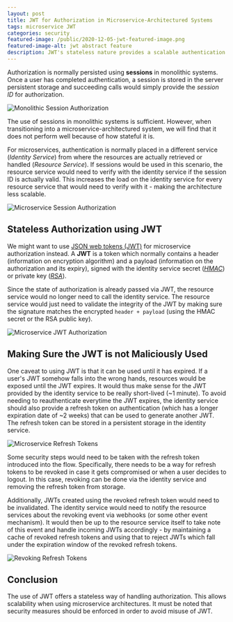 ```yaml
---
layout: post
title: JWT for Authorization in Microservice-Architectured Systems
tags: microservice JWT
categories: security
featured-image: /public/2020-12-05-jwt-featured-image.png
featured-image-alt: jwt abstract feature
description: JWT's stateless nature provides a scalable authentication method.
---
```


Authorization is normally persisted using **sessions** in monolithic systems. Once a user has completed authentication, a session is stored in the server persistent storage and succeeding calls would simply provide the _session ID_ for authorization.

![Monolithic Session Authorization](/public/2020-12-05-monolithic-authorization.png "Monolithic Session Authorization")

The use of sessions in monolithic systems is sufficient. However, when transitioning into a microservice-architectured system, we will find that it does not perform well because of how stateful it is.

For microservices, authentication is normally placed in a different service (_Identity Service_) from where the resources are actually retrieved or handled (_Resource Service_). If sessions would be used in this scenario, the resource service would need to verify with the identity service if the session ID is actually valid. This increases the load on the identity service for every resource service that would need to verify with it - making the architecture less scalable.

![Microservice Session Authorization](/public/2020-12-05-sessions-in-microservices.png "Microservice Session Authorization")

## Stateless Authorization using JWT

We might want to use [JSON web tokens (JWT)](https://jwt.io/introduction/) for microservice authorization instead. A **JWT** is a token which normally contains a header (information on encryption algorithm) and a payload (information on the authorization and its expiry), signed with the identity service secret ([_HMAC_](https://en.wikipedia.org/wiki/HMAC)) or private key ([_RSA_](https://en.wikipedia.org/wiki/RSA_(cryptosystem))). 

Since the state of authorization is already passed via JWT, the resource service would no longer need to call the identity service. The resource service would just need to validate the integrity of the JWT by making sure the signature matches the encrypted `header + payload` (using the HMAC secret or the RSA public key).

![Microservice JWT Authorization](/public/2020-12-05-microservices-JWT.png "Microservice JWT Authorization")

## Making Sure the JWT is not Maliciously Used

One caveat to using JWT is that it can be used until it has expired. If a user's JWT somehow falls into the wrong hands, resources would be exposed until the JWT expires. It would thus make sense for the JWT provided by the identity service to be really short-lived (~1 minute). To avoid needing to reauthenticate everytime the JWT expires, the identity service should also provide a refresh token on authentication (which has a longer expiration date of ~2 weeks) that can be used to generate another JWT. The refresh token can be stored in a persistent storage in the identity service.

![Microservice Refresh Tokens](/public/2020-12-05-microservices-refresh-tokens.png "Microservice Refresh Tokens")

Some security steps would need to be taken with the refresh token introduced into the flow. Specifically, there needs to be a way for refresh tokens to be revoked in case it gets compromised or when a user decides to logout. In this case, revoking can be done via the identity service and removing the refresh token from storage.

Additionally, JWTs created using the revoked refresh token would need to be invalidated. The identity service would need to notify the resource services about the revoking event via webhooks (or some other event mechanism). It would then be up to the resource service itself to take note of this event and handle incoming JWTs accordingly - by maintaining a cache of revoked refresh tokens and using that to reject JWTs which fall under the expiration window of the revoked refresh tokens.

![Revoking Refresh Tokens](/public/2020-12-05-revoking-refresh-tokens.png "Revoking Refresh Tokens")

## Conclusion

The use of JWT offers a stateless way of handling authorization. This allows scalability when using microservice architectures. It must be noted that security measures should be enforced in order to avoid misuse of JWT.